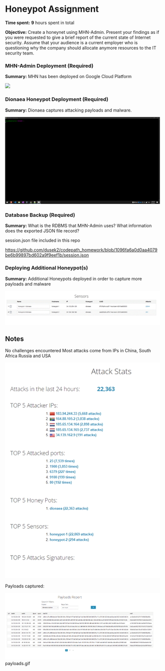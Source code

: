 # Honeypot Assignment

**Time spent:** **9** hours spent in total

**Objective:** Create a honeynet using MHN-Admin. Present your findings as if you were requested to give a brief report of the current state of Internet security. Assume that your audience is a current employer who is questioning why the company should allocate anymore resources to the IT security team.

### MHN-Admin Deployment (Required)

**Summary:** MHN has been deployed on Google Cloud Platform

<img src="mhn-admin.gif">

### Dionaea Honeypot Deployment (Required)

**Summary:** Dionaea captures attacking payloads and malware.

<img src="dionaea-honeypot.gif">

### Database Backup (Required) 

**Summary:** What is the RDBMS that MHN-Admin uses? What information does the exported JSON file record?

session.json file included in this repo

https://github.com/dusek2/codepath_homework/blob/1096fa6a0d0aa4079be6b99897bd602a9f9eef1b/session.json

### Deploying Additional Honeypot(s)

**Summary:** Additional Honeypots deployed in order to capture more payloads and malware

<img src="honeypots.gif">

## Notes

No challenges encountered 
Most attacks come from IPs in China, South Africa Russia and USA

<img src="top-attacks.png">

Payloads captured:

<img src="payloads.gif">
payloads.gif

